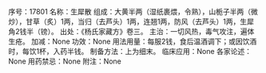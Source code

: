 序号：17801
名称：生犀散
组成：大黄半两（湿纸裹煨，令熟），山栀子半两（微炒），甘草（炙）1两，当归（去芦头）1两，连翘1两，防风（去芦头）1两，生犀角2钱半（镑）。
出处：《杨氏家藏方》卷三。
主治：一切风热，毒气攻注，遍体生疮。
加减：None
功效：None
用法用量：每服2钱，食后温酒调下；或因饮酒时，每饮1杯，入药半钱。
制备方法：上为细末。
临床应用：None
各家论述：None
用药禁忌：None
附注：None
